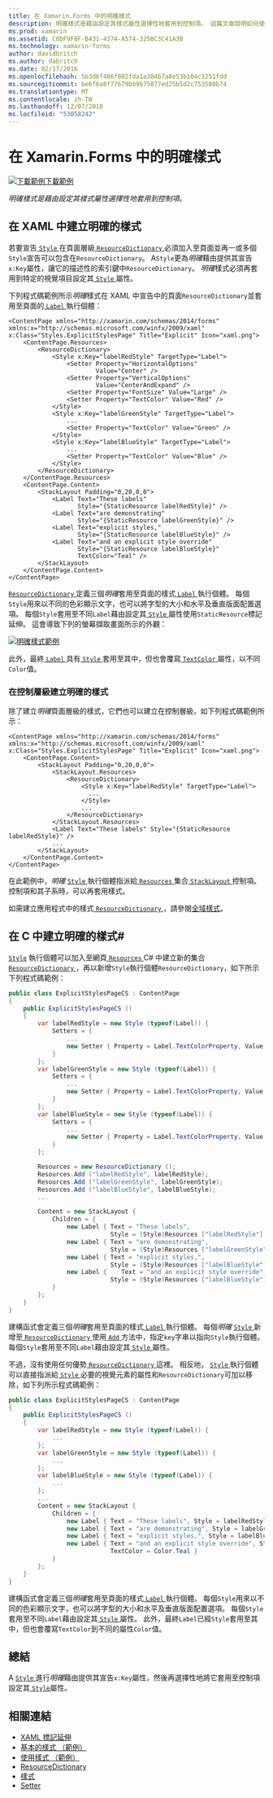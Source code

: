 ```yaml
---
title: 在 Xamarin.Forms 中的明確樣式
description: 明確樣式是藉由設定其樣式屬性選擇性地套用到控制項。 這篇文章說明如何使用 Xamarin.Forms 應用程式中的明確樣式。
ms.prod: xamarin
ms.assetid: C0DF9F8F-B431-4374-A574-325BC3C41A3B
ms.technology: xamarin-forms
author: davidbritch
ms.author: dabritch
ms.date: 02/17/2016
ms.openlocfilehash: 5b3d6f486f802fda1a384b7a8e53b104c1251fdd
ms.sourcegitcommit: be6f6a8f77679bb9675077ed25b5d2c753580b74
ms.translationtype: MT
ms.contentlocale: zh-TW
ms.lasthandoff: 12/07/2018
ms.locfileid: "53058242"
---
```

# <a name="explicit-styles-in-xamarinforms"></a>在 Xamarin.Forms 中的明確樣式

[![下載範例](~/media/shared/download.png)下載範例](https://developer.xamarin.com/samples/xamarin-forms/UserInterface/Styles/BasicStyles/)

_明確樣式是藉由設定其樣式屬性選擇性地套用到控制項。_

## <a name="creating-an-explicit-style-in-xaml"></a>在 XAML 中建立明確的樣式

若要宣告[ `Style` ](xref:Xamarin.Forms.Style)在頁面層級[ `ResourceDictionary` ](xref:Xamarin.Forms.ResourceDictionary)必須加入至頁面並再一或多個`Style`宣告可以包含在`ResourceDictionary`。 A`Style`更為*明確*藉由提供其宣告`x:Key`屬性，讓它的描述性的索引鍵中`ResourceDictionary`。 *明確*樣式必須再套用到特定的視覺項目設定其[ `Style` ](xref:Xamarin.Forms.VisualElement.Style)屬性。

下列程式碼範例所示*明確*樣式在 XAML 中宣告中的頁面`ResourceDictionary`並套用至頁面的[ `Label` ](xref:Xamarin.Forms.Label)執行個體：

```xaml
<ContentPage xmlns="http://xamarin.com/schemas/2014/forms" xmlns:x="http://schemas.microsoft.com/winfx/2009/xaml" x:Class="Styles.ExplicitStylesPage" Title="Explicit" Icon="xaml.png">
    <ContentPage.Resources>
        <ResourceDictionary>
            <Style x:Key="labelRedStyle" TargetType="Label">
                <Setter Property="HorizontalOptions"
                        Value="Center" />
                <Setter Property="VerticalOptions"
                        Value="CenterAndExpand" />
                <Setter Property="FontSize" Value="Large" />
                <Setter Property="TextColor" Value="Red" />
            </Style>
            <Style x:Key="labelGreenStyle" TargetType="Label">
                ...
                <Setter Property="TextColor" Value="Green" />
            </Style>
            <Style x:Key="labelBlueStyle" TargetType="Label">
                ...
                <Setter Property="TextColor" Value="Blue" />
            </Style>
        </ResourceDictionary>
    </ContentPage.Resources>
    <ContentPage.Content>
        <StackLayout Padding="0,20,0,0">
            <Label Text="These labels"
                   Style="{StaticResource labelRedStyle}" />
            <Label Text="are demonstrating"
                   Style="{StaticResource labelGreenStyle}" />
            <Label Text="explicit styles,"
                   Style="{StaticResource labelBlueStyle}" />
            <Label Text="and an explicit style override"
                   Style="{StaticResource labelBlueStyle}"
                   TextColor="Teal" />
        </StackLayout>
    </ContentPage.Content>
</ContentPage>
```

[ `ResourceDictionary` ](xref:Xamarin.Forms.ResourceDictionary)定義三個*明確*套用至頁面的樣式[ `Label` ](xref:Xamarin.Forms.Label)執行個體。 每個`Style`用來以不同的色彩顯示文字，也可以將字型的大小和水平及垂直版面配置選項。 每個`Style`套用至不同`Label`藉由設定其[ `Style` ](xref:Xamarin.Forms.VisualElement.Style)屬性使用`StaticResource`標記延伸。 這會導致下列的螢幕擷取畫面所示的外觀：

[![](explicit-images/explicit-styles.png "明確樣式範例")](explicit-images/explicit-styles-large.png#lightbox "明確樣式範例")

此外，最終[ `Label` ](xref:Xamarin.Forms.Label)具有[ `Style` ](xref:Xamarin.Forms.Style)套用至其中，但也會覆寫[ `TextColor` ](xref:Xamarin.Forms.Label.TextColor)屬性，以不同`Color`值。

### <a name="creating-an-explicit-style-at-the-control-level"></a>在控制層級建立明確的樣式

除了建立*明確*頁面層級的樣式，它們也可以建立在控制層級，如下列程式碼範例所示：

```xaml
<ContentPage xmlns="http://xamarin.com/schemas/2014/forms" xmlns:x="http://schemas.microsoft.com/winfx/2009/xaml" x:Class="Styles.ExplicitStylesPage" Title="Explicit" Icon="xaml.png">
    <ContentPage.Content>
        <StackLayout Padding="0,20,0,0">
            <StackLayout.Resources>
                <ResourceDictionary>
                    <Style x:Key="labelRedStyle" TargetType="Label">
                      ...
                    </Style>
                    ...
                </ResourceDictionary>
            </StackLayout.Resources>
            <Label Text="These labels" Style="{StaticResource labelRedStyle}" />
            ...
        </StackLayout>
    </ContentPage.Content>
</ContentPage>
```

在此範例中，*明確* [ `Style` ](xref:Xamarin.Forms.Style)執行個體指派給[ `Resources` ](xref:Xamarin.Forms.VisualElement.Resources)集合[ `StackLayout` ](xref:Xamarin.Forms.StackLayout)控制項。 控制項和其子系時，可以再套用樣式。

如需建立應用程式中的樣式[ `ResourceDictionary` ](xref:Xamarin.Forms.ResourceDictionary)，請參閱[全域樣式](~/xamarin-forms/user-interface/styles/application.md)。

## <a name="creating-an-explicit-style-in-c35"></a>在 C 中建立明確的樣式&#35;

[`Style`](xref:Xamarin.Forms.Style) 執行個體可以加入至網頁[ `Resources` ](xref:Xamarin.Forms.VisualElement.Resources) C# 中建立新的集合[ `ResourceDictionary` ](xref:Xamarin.Forms.ResourceDictionary)，再以新增`Style`執行個體`ResourceDictionary`，如下所示下列程式碼範例：

```csharp
public class ExplicitStylesPageCS : ContentPage
{
    public ExplicitStylesPageCS ()
    {
        var labelRedStyle = new Style (typeof(Label)) {
            Setters = {
                ...
                new Setter { Property = Label.TextColorProperty, Value = Color.Red    }
            }
        };
        var labelGreenStyle = new Style (typeof(Label)) {
            Setters = {
                ...
                new Setter { Property = Label.TextColorProperty, Value = Color.Green }
            }
        };
        var labelBlueStyle = new Style (typeof(Label)) {
            Setters = {
                ...
                new Setter { Property = Label.TextColorProperty, Value = Color.Blue }
            }
        };

        Resources = new ResourceDictionary ();
        Resources.Add ("labelRedStyle", labelRedStyle);
        Resources.Add ("labelGreenStyle", labelGreenStyle);
        Resources.Add ("labelBlueStyle", labelBlueStyle);
        ...

        Content = new StackLayout {
            Children = {
                new Label { Text = "These labels",
                            Style = (Style)Resources ["labelRedStyle"] },
                new Label { Text = "are demonstrating",
                            Style = (Style)Resources ["labelGreenStyle"] },
                new Label { Text = "explicit styles,",
                            Style = (Style)Resources ["labelBlueStyle"] },
                new Label {    Text = "and an explicit style override",
                            Style = (Style)Resources ["labelBlueStyle"], TextColor = Color.Teal }
            }
        };
    }
}
```

建構函式會定義三個*明確*套用至頁面的樣式[ `Label` ](xref:Xamarin.Forms.Label)執行個體。 每個*明確* [ `Style` ](xref:Xamarin.Forms.Style)新增至[ `ResourceDictionary` ](xref:Xamarin.Forms.ResourceDictionary)使用[ `Add` ](xref:Xamarin.Forms.ResourceDictionary.Add(System.String,System.Object))方法中，指定`key`字串以指向`Style`執行個體。 每個`Style`套用至不同`Label`藉由設定其[ `Style` ](xref:Xamarin.Forms.VisualElement.Style)屬性。

不過，沒有使用任何優勢[ `ResourceDictionary` ](xref:Xamarin.Forms.ResourceDictionary)這裡。 相反地， [ `Style` ](xref:Xamarin.Forms.Style)執行個體可以直接指派給[ `Style` ](xref:Xamarin.Forms.VisualElement.Style)必要的視覺元素的屬性和`ResourceDictionary`可加以移除，如下列所示程式碼範例：

```csharp
public class ExplicitStylesPageCS : ContentPage
{
    public ExplicitStylesPageCS ()
    {
        var labelRedStyle = new Style (typeof(Label)) {
            ...
        };
        var labelGreenStyle = new Style (typeof(Label)) {
            ...
        };
        var labelBlueStyle = new Style (typeof(Label)) {
            ...
        };
        ...
        Content = new StackLayout {
            Children = {
                new Label { Text = "These labels", Style = labelRedStyle },
                new Label { Text = "are demonstrating", Style = labelGreenStyle },
                new Label { Text = "explicit styles,", Style = labelBlueStyle },
                new Label { Text = "and an explicit style override", Style = labelBlueStyle,
                            TextColor = Color.Teal }
            }
        };
    }
}
```

建構函式會定義三個*明確*套用至頁面的樣式[ `Label` ](xref:Xamarin.Forms.Label)執行個體。 每個`Style`用來以不同的色彩顯示文字，也可以將字型的大小和水平及垂直版面配置選項。 每個`Style`套用至不同`Label`藉由設定其[ `Style` ](xref:Xamarin.Forms.VisualElement.Style)屬性。 此外，最終`Label`已經`Style`套用至其中，但也會覆寫`TextColor`到不同的屬性`Color`值。

## <a name="summary"></a>總結

A [ `Style` ](xref:Xamarin.Forms.Style)進行*明確*藉由提供其宣告`x:Key`屬性，然後再選擇性地將它套用至控制項設定其[ `Style`](xref:Xamarin.Forms.VisualElement.Style)屬性。



## <a name="related-links"></a>相關連結

- [XAML 標記延伸](~/xamarin-forms/xaml/xaml-basics/xaml-markup-extensions.md)
- [基本的樣式 （範例）](https://developer.xamarin.com/samples/xamarin-forms/UserInterface/Styles/BasicStyles/)
- [使用樣式 （範例）](https://developer.xamarin.com/samples/xamarin-forms/WorkingWithStyles/)
- [ResourceDictionary](xref:Xamarin.Forms.ResourceDictionary)
- [樣式](xref:Xamarin.Forms.Style)
- [Setter](xref:Xamarin.Forms.Setter)
